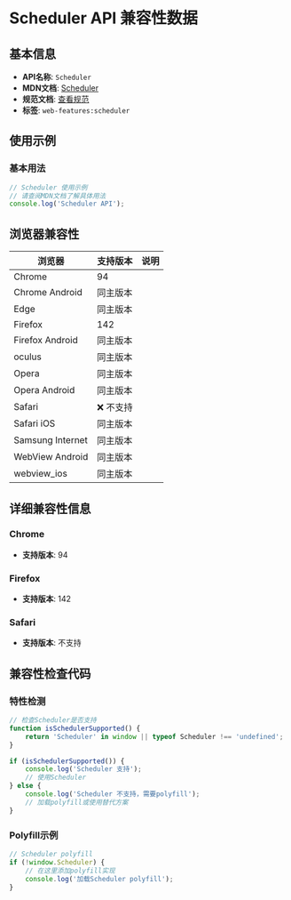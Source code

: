 # Scheduler API 兼容性数据

## 基本信息

- **API名称**: `Scheduler`
- **MDN文档**: [Scheduler](https://developer.mozilla.org/docs/Web/API/Scheduler)
- **规范文档**: [查看规范](https://wicg.github.io/scheduling-apis/#scheduler)
- **标签**: `web-features:scheduler`

## 使用示例

### 基本用法

```javascript
// Scheduler 使用示例
// 请查阅MDN文档了解具体用法
console.log('Scheduler API');
```

## 浏览器兼容性

| 浏览器 | 支持版本 | 说明 |
|--------|----------|------|
| Chrome | 94 |  |
| Chrome Android | 同主版本 |  |
| Edge | 同主版本 |  |
| Firefox | 142 |  |
| Firefox Android | 同主版本 |  |
| oculus | 同主版本 |  |
| Opera | 同主版本 |  |
| Opera Android | 同主版本 |  |
| Safari | ❌ 不支持 |  |
| Safari iOS | 同主版本 |  |
| Samsung Internet | 同主版本 |  |
| WebView Android | 同主版本 |  |
| webview_ios | 同主版本 |  |

## 详细兼容性信息

### Chrome

- **支持版本**: 94

### Firefox

- **支持版本**: 142

### Safari

- **支持版本**: 不支持

## 兼容性检查代码

### 特性检测

```javascript
// 检查Scheduler是否支持
function isSchedulerSupported() {
    return 'Scheduler' in window || typeof Scheduler !== 'undefined';
}

if (isSchedulerSupported()) {
    console.log('Scheduler 支持');
    // 使用Scheduler
} else {
    console.log('Scheduler 不支持，需要polyfill');
    // 加载polyfill或使用替代方案
}
```

### Polyfill示例

```javascript
// Scheduler polyfill
if (!window.Scheduler) {
    // 在这里添加polyfill实现
    console.log('加载Scheduler polyfill');
}
```

